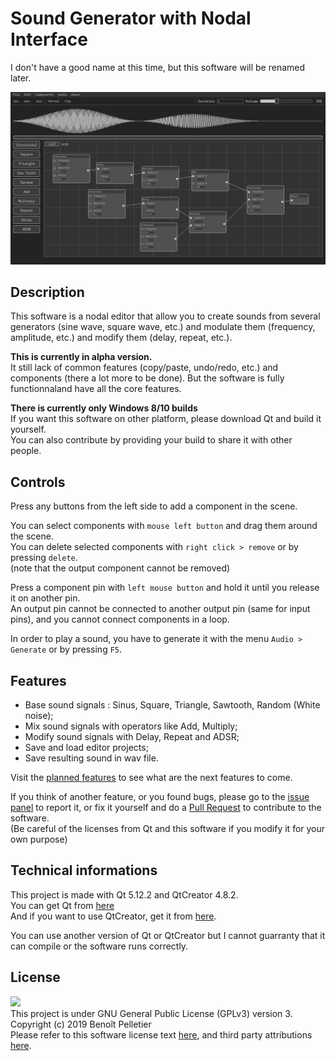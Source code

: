 # Sound Generator with Nodal Interface

I don't have a good name at this time, but this software will be renamed later.

<img src="images/screen01.jpg?raw=true" width="800"></img>

## Description

This software is a nodal editor that allow you to create sounds from several generators (sine wave, square wave, etc.) 
and modulate them (frequency, amplitude, etc.) and modify them (delay, repeat, etc.).

**This is currently in alpha version.**<br>
It still lack of common features (copy/paste, undo/redo, etc.) and components (there a lot more to be done).
But the software is fully functionnaland have all the core features.

**There is currently only Windows 8/10 builds**<br>
If you want this software on other platform, please download Qt and build it yourself.<br>
You can also contribute by providing your build to share it with other people.

## Controls
Press any buttons from the left side to add a component in the scene.<br>

You can select components with `mouse left button` and drag them around the scene.<br>
You can delete selected components with `right click > remove` or by pressing  `delete`.<br>
(note that the output component cannot be removed)<br>

Press a component pin with `left mouse button` and hold it until you release it  on another pin.<br>
An output pin cannot be connected to another output pin (same for input pins), and you cannot connect components in a loop.<br>

In order to play a sound, you have to generate it with the menu `Audio > Generate` or by pressing `F5`.


## Features
- Base sound signals : Sinus, Square, Triangle, Sawtooth, Random (White noise);
- Mix sound signals with operators like Add, Multiply;
- Modify sound signals with Delay, Repeat and ADSR;
- Save and load editor projects;
- Save resulting sound in wav file.

Visit the [planned features](https://github.com/BenPyton/SoundGenerator/projects/1) to see what are the next features to come.

If you think of another feature, or you found bugs, please go to the [issue panel](https://github.com/BenPyton/SoundGenerator/issues) to report it, or fix it yourself and do a [Pull Request](https://github.com/BenPyton/SoundGenerator/pulls) to contribute to the software.<br>
(Be careful of the licenses from Qt and this software if you modify it for your own purpose)

## Technical informations
This project is made with Qt 5.12.2 and QtCreator 4.8.2.<br>
You can get Qt from [here](http://download.qt.io/official_releases/qt/5.12/5.12.2/)<br>
And if you want to use QtCreator, get it from [here](http://download.qt.io/official_releases/qtcreator/4.8/4.8.2/).

You can use another version of Qt or QtCreator but I cannot guarranty that it can compile or the software runs correctly.

## License
<img src="https://www.gnu.org/graphics/gplv3-with-text-136x68.png"/><br>
This project is under GNU General Public License (GPLv3) version 3.<br>
Copyright (c) 2019 Benoît Pelletier<br>
Please refer to this software license text [here](LICENSE), and third party attributions [here](attributions.md).
